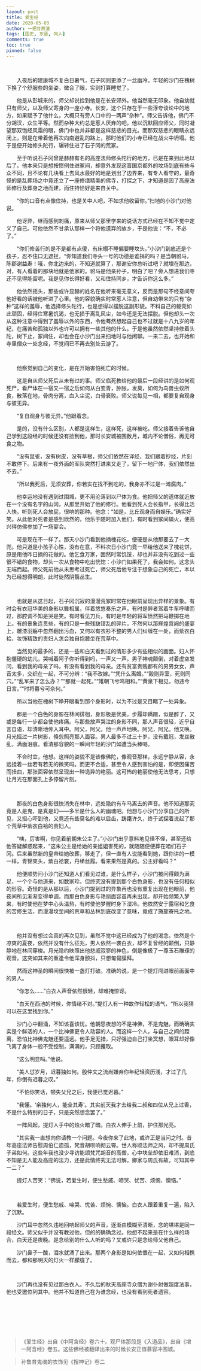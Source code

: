 ```yaml
---
layout: post
title: 爱生经
date: 2020-05-03
author: 一把甘蔗渣
tags: [国史, 东晋, 同人]
comments: true
toc: true
pinned: false
---
```


<br/>

　　入夜后的建康城不复白日暑气，石子冈则更添了一丝幽冷。年轻的沙门在槐树下换了个舒服些的坐姿，微合了眼，实则打算睡觉了。

　　他是从彭城来的，师父却说捡到他是在长安郊外。他当然毫无印象。他自幼就只有师父，以及师父寄身的一座小寺。长安，这个只存在于一些浮夸谈论中的地方，如果赋予了他什么，大概只有旁人口中的一两声“杂种”。师父告诉他，佛门不分胡汉，众生平等。然而杂种大约总是惹人厌弃的吧，他以沉默回应师父，同时凝望那双饱经风霜的眼，佛门中也并非都是这样慈悲的目光。而那双慈悲的眼睛永远闭上，则是在带着他再次向南避乱的路上，那时他们的小寺已经在战火中坍塌。他于是便开始修头陀行，辗转住进了石子冈的荒冢。

　　至于听说石子冈曾是赫赫有名的高座法师修头陀行的地方，已是在来到此地以后了。他本来只是想按惯例住进冢间，却意外发现这晋国京都外的坟场到底有些与众不同，且不论有几块看上去风水最好的地是划出了边界来，有专人看守的，最奇怪的是乱葬场之中竟还立了一座修缮精美的佛寺，打探之下，才知道是因了高座法师修行及葬身之地而建，而住持恰好是来自关中。

　　“你的口音有点像住持，也是关中人吧，不如求他收留你。”扫地的小沙门对他说。

　　他讶异，继而感到刺痛，原来从师父那里学来的说话方式已经在不知不觉中定义了自己。可他依然不甘承认那样一个将他遗弃的故乡，于是他说：“不，不必了。”

　　“你们修苦行的是不是都有点傻，有床榻不睡偏要睡坟头。”小沙门到底还是个孩子，忍不住口无遮拦，“你知道我们寺头一号的功德是谁捐的吗？是当朝驸马，陈郡谢益寿！哦，你北边来的，不知道就算了，那谢安你总听过吧？就埋在那边，对，有人看着的那块地就是他家的。驸马是他亲孙子，明白了吧？旁人想进我们寺还不见得能留呢。我是见你长得好看，又和住持同乡，才告诉你这么多。”

　　他依然摇头，那些或许显赫的姓名在他听来毫无意义，反而是那句不经意间夸他好看的话被他听进了心里。他的容貌确实时常惹人注意，但自幼带来的只有“杂种”这样的羞辱，他选择修头陀行，也是想得以摆脱这副形貌。不料自己的躯壳如此顽固，经得住寒暑饥渴，也无损于离乱风尘，如今还是无法摆脱。但他却头一次从这种注意中得到了羞辱以外的东西，令他蓦然想起自己也不过就是十八九岁的年纪，在痛苦和孤独以外也许可以拥有一些其他的什么。于是他虽然依然坚持修着头陀，树下止，冢间住，却也会在小沙门出来扫地时与他闲聊。一来二去，也开始和寺里僧众一处念经，不觉间已不再去别处云游了。

<br/>

　　他察觉到自己的变化，是在开始害怕死亡的时候。

　　这是自从师父死后从未有过的事。师父临死教给他的最后一段经讲的是如何观死尸，看尸体在一宿又一宿之后如何从白变青，肿胀，发臭，如何为鸟兽虫蚁所食，散落在地，骨肉分离，血入尘泥，白骨衰败。师父说每见一相，都要复自观身与彼无异。

　　“复自观身与彼无异。”他跟着念。

　　是的，没有什么区别，人都是这样生，这样死，这样被吃。师父接着告诉他自己学到这段经的时候还没有捡到他，那时长安城被围数月，城内不论僧俗，再无可食之物。

　　“没有鼠雀，没有树皮，没有草根，师父们依然在译经，我们跟着抄经，片刻不敢停下。后来有一夜外面的军队突然打进来又走了，留下一地尸体，我们依然出不去。”

　　“所以我死后，无须安葬，你若实在找不到吃的，我身亦不过是一滩腐肉。”

　　他幸运地没有遇到过围城，更不用沦落到以尸体为食。他把师父的遗体就近放在一个没有名字的山冈，从那里开始了他的修行。他看到死人会长指甲，长得比活人快。听到死人会放屁，很响的那种。他念：“如是，比丘观身而自娱乐。”确实好笑。从此他对死者是感到欣然的，他乐于随时加入他们，有时看到冢间磷火，便高兴得仿佛参加了一场宴会。

　　可是现在不一样了。那天小沙门看到他摘槐花吃，便硬是从他那要去了一大兜。他只道是小孩子心性，没有在意，不料次日小沙门竟一早给他送来了槐花饼，原是用他昨日摘的花做的。他乞食万家，固然时常饥馁，却也并非没有吃到过一些很不错的食物，却头一次从食物中吃出恍惚：小沙门如果死了，我会如何。这念头无端而起。师父死前他从未思考过死亡，师父死后他专注于想象自己的死亡，本以为已经想得明朗，此时徒然阴翳丛生。

<br/>

　　也就是从这日起，石子冈沉寂的漫漫荒冢时常在他眼前呈现出异样的景象。有时会有衣冠华美的身影以舞相属，伴着悠悠奏乐之声。有时是醉者驾着牛车呼啸而过，那腔调不知是哭是笑。有时看见刀兵，有时是年轻的将军愤然把马鞭掷在地上。有的景象连贯些，有的只是一些残缺错乱的碎片，不然何以那辉煌宫阙的盛宴上，雕漆羽觞中忽然翻出污血，又何以有衣衫不整的男人们纠缠在一处，而紫衣白袷、妆饰精致的贵妇人怎会独自抱膝坐在荒草中。

　　当然见的最多的，还是一些和白天看到过的情形多少有些相似的画面。妇人怀抱僵硬的幼儿，哭喊着阿子你听得到吗，一声又一声。男子神魂颠倒，对着虚空发问，看到我的母亲了吗，有没有看到我的母亲。还有贫富贵贱都有的男男女女，声音太多，交织在一起，不可分辨：“我不改嫁。”“凭什么离婚。”“榖则异室，死则同穴。”“乱军来了怎么办？”“那就一起死。”“雉朝飞兮鸣相和。”“黄泉下相见，勿违今日言。”“时将暮兮可奈何。”

　　所以当他在槐树下睁开眼看到那个身影时，以为不过是又目睹了一处异象。

　　那是一个白色的身影在林间徘徊，身形极是优美，步履却蹒跚，似是醉了，又或是每行一步都会使他疼痛。与那些放声哭泣的身影不同，那人声音很轻，近乎自言自语，却清晰地传入耳中。阿父，阿父。他一声声地唤。阿兄，阿兄。他又唤。月光摇过一片树影，倏忽照亮那人面容。男人最多不过三十岁，没有戴冠，发丝散乱，满面泪痕。看清那容貌的一瞬间年轻的沙门如遭当头棒喝。

　　不合时宜，他想。这样的姿貌不是该像佛陀，像观音那样，永远宁静从容，永远挂着一丝若有若无的微笑吗。而更不合适，甚至令人感到害怕的是，即使因痛苦而扭曲，那张面容依然呈现出一种诡异的艳丽。这可怖的艳丽使他无法思考，只想让月光在那面孔上多停留片刻。

<br/>

　　那夜的白色身影很快消失在林中，远处隐约有车马离去的声音。他不知道那究竟是人是鬼，是真是幻——多半是什么人的幽魂吧。他想与小沙门分享自己的所见，又担心吓到他，又竟还有些莫名的难以启齿，踌躇许久，终于试探着说起了那个荒草中紫衣白袷的贵妇人。

　　“咦，厉害啊，你见着前朝朱公主了。”小沙门出乎意料地见怪不怪，甚至还给他答疑解惑起来，“这朱公主是给她的亲姐姐害死的，就随随便便葬在咱们石子冈。后来虽然新的皇帝给她改葬，移走了，但一直有人说能看到她，跟你讲的一模一样，青锦束头，紫白袷裳，丹绨丝履。看来果然是真的。公主好看吗？”

　　他便顺势问小沙门还知道人们看见过谁，是什么样子，小沙门被问得颇为满足，一个个与他道来，如数家珍。但终究没有提到那个白色身影，也没有任何相似的形容。奇怪的是从那以后，小沙门提到过的异象再也没有重复出现在他眼前，他夜间所见渐渐变得单调。而那白色身影与艳丽面容虽再未出现，却开始频繁入梦来，有时使他在梦中心头温热，有时使他梦醒时身下湿冷。他依然安于露宿和乞食的苦修生活，而漫漫坟茔间的荒草和丛林到底改变了意味，竟成了旖旎寄托之地。

<br/>

　　他并没有想过会真的再次见到，虽然不觉中这已经成为了他的渴念。依然是个凉爽的夏夜，依然并没有什么征兆，男人依然一袭白衣，却不复曾经的颠倒，只静静地在林间穿梭。月光隐约映照出他悲戚寂寥的神色，倒是像极了一尊玉石雕琢的观音。这突如其来的重逢令他浑身颤抖，只想匍匐膜拜。

　　然而这神圣的瞬间很快被一盏灯打破。准确的说，是一个提灯闯进眼前画面中的男人。

　　“你怎么……”白衣人声音依然很轻，却难掩惊讶。

　　“白天在西池的时候，你情绪不对。”提灯人有一种故作轻松的语气，“所以我猜可以在这里找到你。”

　　沙门心中翻涌，不知该喜该忧。他朝思夜想的不是神佛，不是鬼魅，而确确实实是个鲜活的人，一个比神佛更令人动容的人。而这样一个人，与自己之间的距离，恐怕比神佛鬼魅还要遥远。他手足无措，只好强迫自己打坐冥想，眼耳却好像飞离了身体一般不受控制，满满的，只顾攫取。

　　“这么明显吗。”他说。

　　“美人愆岁月，迟暮独如何。殷仲文之流尚嫌弃你年纪轻资历浅，才过了几年，你倒有迟暮之叹。”

　　“不怕你笑话，顿失父兄之后，我便已觉迟暮。”

　　“我懂。‘余独何人，能全其寿’。其实前天我才去给我二叔和四位从兄上过香，不是什么特别的日子，只是突然想念罢了。”

　　一阵风起，提灯人手中的烛火暗了暗。白衣人伸手上前，护住那光亮。

　　“其实我一直想向你请教一个问题。今夜你来了此地，或许正是当问之时。昔年高座法师告慰周伯仁遗孤，梵音胡呗响彻云霄。世人称颂法师之风，却不提周氏子弟如何。这些年我也没少寻访能颂梵咒胡音的高僧，心中块垒却依旧难消，到底不知是无人能及高座的法力，还是此情终究无法可解。卿家与周氏有故，可知其中一二？”

　　提灯人苦笑：“佛说，若爱生时，便生愁戚、啼哭、忧苦、烦惋、懊恼。”

<br/>

　　若爱生时，便生愁戚、啼哭、忧苦、烦惋、懊恼。白衣人跟着重复一遍，陷入了沉默。

　　沙门耳中忽然久违地回响起师父的声音，逐渐由模糊至清晰，念的堪堪是同一段经文。师父似乎并没有教过他，但的的确确念过。他想不起来是在什么样的场合，白天还是夜晚。是念给别的什么人听的吗？又或许只是念给师父他自己。

　　沙门鼻子一酸，泪水就涌了出来。那两个身影是如何依偎在一起，又如何相携而去，都和那明灭的灯火一样朦胧了。

<br/>

　　沙门再也没有见过那白衣人。不久后的秋天高座寺众僧为谢仆射做超度法事，他也受邀位列其中。他并不知道自己在为谁念经，也没有看到死者遗容。

<br/>

<br/>

<br/>

<br/>

<br/>

>《爱生经》出自《中阿含经》卷六十。观尸体那段是《入道品》，出自《增一阿含经》卷五。这些佛经被翻译出来的时候长安正值慕容冲围城。

>孙鲁育鬼魂的衣饰见《搜神记》卷二

